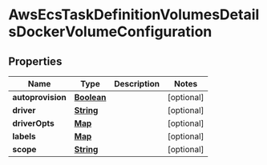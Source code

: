 

# AwsEcsTaskDefinitionVolumesDetailsDockerVolumeConfiguration


## Properties

| Name | Type | Description | Notes |
|------------ | ------------- | ------------- | -------------|
|**autoprovision** | [**Boolean**](Boolean.md) |  |  [optional] |
|**driver** | [**String**](String.md) |  |  [optional] |
|**driverOpts** | [**Map**](Map.md) |  |  [optional] |
|**labels** | [**Map**](Map.md) |  |  [optional] |
|**scope** | [**String**](String.md) |  |  [optional] |




